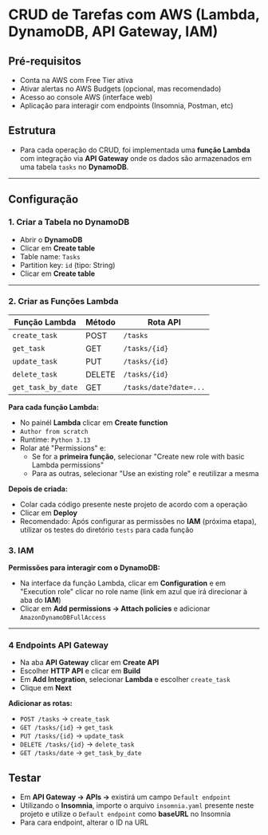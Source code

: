 # CRUD de Tarefas com AWS (Lambda, DynamoDB, API Gateway, IAM)

## Pré-requisitos

- Conta na AWS com Free Tier ativa
- Ativar alertas no AWS Budgets (opcional, mas recomendado)
- Acesso ao console AWS (interface web)
- Aplicação para interagir com endpoints (Insomnia, Postman, etc)

## Estrutura
- Para cada operação do CRUD, foi implementada uma **função Lambda** com integração via **API Gateway** onde os dados são armazenados em uma tabela `tasks` no **DynamoDB**.

---

## Configuração

### 1. Criar a Tabela no DynamoDB

- Abrir o **DynamoDB**
- Clicar em **Create table**
- Table name: `Tasks`
- Partition key: `id` (tipo: String)
- Clicar em **Create table**

---

### 2. Criar as Funções Lambda

| Função Lambda    | Método | Rota API             |
|------------------|--------|----------------------|
| `create_task`    | POST   | `/tasks`             |
| `get_task`       | GET    | `/tasks/{id}`        |
| `update_task`    | PUT    | `/tasks/{id}`        |
| `delete_task`    | DELETE | `/tasks/{id}`        |
| `get_task_by_date` | GET | `/tasks/date?date=...`|

**Para cada função Lambda:**
- No painél **Lambda** clicar em **Create function**
- `Author from scratch`
- Runtime: `Python 3.13`
- Rolar até "Permissions" e:
  - Se for a **primeira função**, selecionar "Create new role with basic Lambda permissions"
  - Para as outras, selecionar "Use an existing role" e reutilizar a mesma

**Depois de criada:**
- Colar cada código presente neste projeto de acordo com a operação
- Clicar em **Deploy**
- Recomendado: Após configurar as permissões no **IAM** (próxima etapa), utilizar os testes do diretório `tests` para cada função

### 3. IAM

**Permissões para interagir com o DynamoDB:**
- Na interface da função Lambda, clicar em **Configuration** e em "Execution role" clicar no role name (link em azul que irá direcionar à aba do **IAM**)
- Clicar em **Add permissions → Attach policies** e adicionar `AmazonDynamoDBFullAccess`

---


### 4 Endpoints API Gateway

- Na aba **API Gateway** clicar em **Create API**
- Escolher **HTTP API** e clicar em **Build**
- Em **Add Integration**, selecionar **Lambda** e escolher `create_task`
- Clique em **Next**

**Adicionar as rotas:**
- `POST /tasks` → `create_task`
- `GET /tasks/{id}` → `get_task`
- `PUT /tasks/{id}` → `update_task`
- `DELETE /tasks/{id}` → `delete_task`
- `GET /tasks/date` → `get_task_by_date`

## Testar

- Em **API Gateway → APIs → <api-criada>** existirá um campo `Default endpoint`
- Utilizando o **Insomnia**, importe o arquivo `insomnia.yaml` presente neste projeto e utilize o `Default endpoint` como **baseURL** no Insomnia
- Para cara endpoint, alterar o ID na URL
